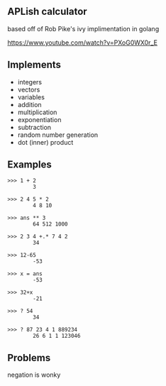 APLish calculator
-----------------
based off of Rob Pike's ivy implimentation in golang

https://www.youtube.com/watch?v=PXoG0WX0r_E

Implements
----------
* integers
* vectors
* variables
* addition
* multiplication
* exponentiation
* subtraction
* random number generation
* dot (inner) product

Examples
--------
```
>>> 1 + 2
        3
 
>>> 2 4 5 * 2
        4 8 10
 
>>> ans ** 3
        64 512 1000
 
>>> 2 3 4 +.* 7 4 2
        34

>>> 12-65
        -53

>>> x = ans
        -53

>>> 32+x
        -21

>>> ? 54
        34

>>> ? 87 23 4 1 889234
        26 6 1 1 123046
```

Problems
--------
negation is wonky
